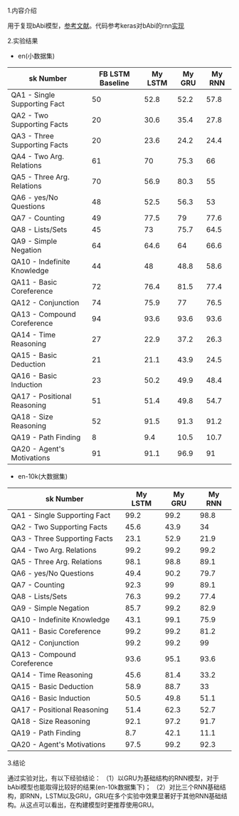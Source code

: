 1.内容介绍

用于复现bAbi模型，[参考文献](https://arxiv.org/abs/1502.05698v1)。代码参考keras对bAbi的rnn[实现](https://github.com/fchollet/keras/blob/master/examples/babi_rnn.py)

2.实验结果

- en(小数据集)

sk Number                  | FB LSTM Baseline | My LSTM | My GRU | My RNN
---                          | ---              | ---   | ---   | ---
QA1 - Single Supporting Fact | 50               | 52.8  |52.2   |57.8
QA2 - Two Supporting Facts   | 20               | 30.6  |35.4   |27.8
QA3 - Three Supporting Facts | 20               | 23.6  |24.2   |24.4
QA4 - Two Arg. Relations     | 61               | 70    |75.3   |66
QA5 - Three Arg. Relations   | 70               | 56.9  |80.3   |55
QA6 - yes/No Questions       | 48               | 52.5  |56.3   |53
QA7 - Counting               | 49               | 77.5  |79     |77.6
QA8 - Lists/Sets             | 45               | 73    |75.7   |64.5
QA9 - Simple Negation        | 64               | 64.6  |64     |66.6
QA10 - Indefinite Knowledge  | 44               | 48    |48.8   |58.6
QA11 - Basic Coreference     | 72               | 76.4  |81.5   |77.4
QA12 - Conjunction           | 74               | 75.9  |77     |76.5
QA13 - Compound Coreference  | 94               | 93.6  |93.6   |93.6
QA14 - Time Reasoning        | 27               | 22.9  |37.2   |26.3
QA15 - Basic Deduction       | 21               | 21.1  |43.9   |24.5
QA16 - Basic Induction       | 23               | 50.2  |49.9   |48.4
QA17 - Positional Reasoning  | 51               | 51.4  |49.8   |54.7
QA18 - Size Reasoning        | 52               | 91.5  |91.3   |91.2
QA19 - Path Finding          | 8                | 9.4   |10.5   |10.7
QA20 - Agent's Motivations   | 91               | 91.1  |96.9   |91

- en-10k(大数据集)

sk Number                  | My LSTM | My GRU | My RNN
---                        | ---   | ---   | ---
QA1 - Single Supporting Fact | 99.2  |99.2   |98.8
QA2 - Two Supporting Facts   | 45.6  |43.9   |34
QA3 - Three Supporting Facts | 23.1  |52.9   |21.9
QA4 - Two Arg. Relations     | 99.2    |99.2   |99.2
QA5 - Three Arg. Relations   | 98.1  |98.8   |89.1
QA6 - yes/No Questions       | 49.4  |90.2   |79.7
QA7 - Counting               | 92.3  |99     |89.1
QA8 - Lists/Sets             | 76.3    |99.2   |77.4
QA9 - Simple Negation        | 85.7  |99.2     |82.9
QA10 - Indefinite Knowledge  | 43.1    |99.1   |75.9
QA11 - Basic Coreference     | 99.2  |99.2   |81.2
QA12 - Conjunction           | 99.2  |99.2     |99
QA13 - Compound Coreference  | 93.6  |95.1   |93.6
QA14 - Time Reasoning        | 45.6  |81.4   |33.2
QA15 - Basic Deduction       | 58.9  |88.7   |33
QA16 - Basic Induction       | 50.5  |49.8   |51.1
QA17 - Positional Reasoning  | 51.4  |62.3   |52.7
QA18 - Size Reasoning        | 92.1  |97.2   |91.7
QA19 - Path Finding          | 8.7   |42.1   |11.1
QA20 - Agent's Motivations   | 97.5  |99.2   |92.3


3.结论

通过实验对比，有以下经验结论：
（1）以GRU为基础结构的RNN模型，对于bAbi模型也能取得比较好的结果(en-10k数据集下)；
（2）对比三个RNN基础结构，即RNN，LSTM以及GRU，GRU在多个实验中效果显著好于其他RNN基础结构。从这点可以看出，在构建模型时更推荐使用GRU。